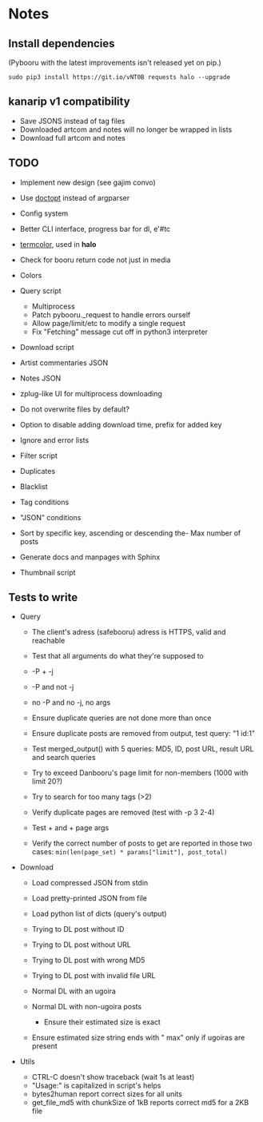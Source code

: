 # Notes

## Install dependencies

(Pybooru with the latest improvements isn't released yet on pip.)

    sudo pip3 install https://git.io/vNT0B requests halo --upgrade

## kanarip v1 compatibility

- Save JSONS instead of tag files
- Downloaded artcom and notes will no longer be wrapped in lists
- Download full artcom and notes

## TODO

- Implement new design (see gajim convo)
- Use [doctopt](https://docopt.readthedocs.io/en/latest/) instead of argparser
- Config system
- Better CLI interface, progress bar for dl, e'#tc
- [termcolor](https://pypi.python.org/pypi/termcolor), used in **halo**

- Check for booru return code not just in media

- Colors

- Query script
  - Multiprocess
  - Patch pybooru.\_request to handle errors ourself
  - Allow page/limit/etc to modify a single request
  - Fix "Fetching" message cut off in python3 interpreter

- Download script
- Artist commentaries JSON
- Notes JSON
- zplug-like UI for multiprocess downloading
- Do not overwrite files by default?
- Option to disable adding download time, <progName> prefix for added key

- Ignore and error lists

- Filter script
- Duplicates
- Blacklist
- Tag conditions
- "JSON" conditions
- Sort by specific key, ascending or descending
the- Max number of posts

- Generate docs and manpages with Sphinx

- Thumbnail script

## Tests to write

- Query
  - The client's adress (safebooru) adress is HTTPS, valid and reachable

  - Test that all arguments do what they're supposed to
  - -P + -j
  - -P and not -j
  - no -P and no -j, no args

  - Ensure duplicate queries are not done more than once
  - Ensure duplicate posts are removed from output, test query: "1 id:1"
  - Test merged_output() with 5 queries:
    MD5, ID, post URL, result URL and search queries
  - Try to exceed Danbooru's page limit for non-members (1000 with limit 20?)
  - Try to search for too many tags (>2)

  - Verify duplicate pages are removed (test with -p 3 2-4)
  - Test <nbr>+ and +<nbr> page args
  - Verify the correct number of posts to get are reported in those two cases:
    `min(len(page_set) * params["limit"], post_total)`

- Download
  - Load compressed JSON from stdin
  - Load pretty-printed JSON from file
  - Load python list of dicts (query's output)

  - Trying to DL post without ID
  - Trying to DL post without URL
  - Trying to DL post with wrong MD5
  - Trying to DL post with invalid file URL

  - Normal DL with an ugoira
  - Normal DL with <process number> non-ugoira posts
    - Ensure their estimated size is exact
  - Ensure estimated size string ends with " max" only if ugoiras are present

- Utils
  - CTRL-C doesn't show traceback (wait 1s at least)
  - "Usage:" is capitalized in script's helps
  - bytes2human report correct sizes for all units
  - get_file_md5 with chunkSize of 1kB reports correct md5 for a 2KB file
